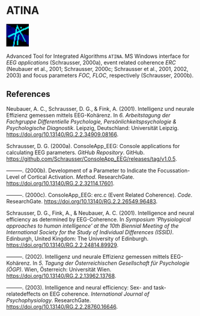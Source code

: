 # ATINA

![figure.\label{pic0}](ATINA.jpg)

Advanced Tool for Integrated Algorithms `ATINA`. MS Windows interface for *EEG applications* (Schrausser, 2000a), event related coherence *ERC* (Neubauer et al., 2001; Schrausser, 2000c; Schrausser et al., 2001, 2002, 2003) and focus parameters *FOC, FLOC*, respectively (Schrausser, 2000b).

## References

Neubauer, A. C., Schrausser, D. G., & Fink, A. (2001). Intelligenz und
neurale Effizienz gemessen mittels EEG-Kohärenz. In *6. Arbeitstagung
der Fachgruppe Differentielle Psychologie, Persönlichkeitspsychologie &
Psychologische Diagnostik*. Leipzig, Deutschland: Universität Leipzig.
https://doi.org/10.13140/RG.2.2.34909.08166.

Schrausser, D. G. (2000a). ConsoleApp_EEG: Console applications for
calculating EEG parameters. *GitHub Repository*. GitHub.
https://github.com/Schrausser/ConsoleApp_EEG/releases/tag/v1.0.5.

———. (2000b). Development of a Parameter to Indicate the
Focussation-Level of Cortical Activation. *Method*. ResearchGate.
https://doi.org/10.13140/RG.2.2.32114.17601.

———. (2000c). ConsoleApp_EEG: erc.c (Event Related Coherence). *Code*.
ResearchGate. https://doi.org/10.13140/RG.2.2.26549.96483.

Schrausser, D. G., Fink, A., & Neubauer, A. C. (2001). Intelligence and
neural efficiency as determined by EEG-Coherence. In *Symposium
’Physiological approaches to human intelligence’ at the 10th Biennial
Meeting of the International Society for the Study of Individual
Differences (ISSID)*. Edinburgh, United Kingdom: The University of
Edinburgh. https://doi.org/10.13140/RG.2.2.24814.89929.

———. (2002). Intelligenz und neurale Effizienz gemessen mittels
EEG-Kohärenz. In *5. Tagung der Österreichischen Gesellschaft für
Psychologie (ÖGP)*. Wien, Österreich: Universität Wien.
https://doi.org/10.13140/RG.2.2.13962.13768.

———. (2003). Intelligence and neural efficiency: Sex- and task-relatedeffects on EEG coherence. *International Journal of Psychophysiology*.
ResearchGate. https://doi.org/10.13140/RG.2.2.28760.16646.
